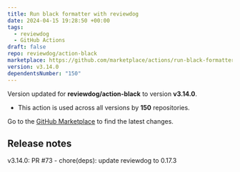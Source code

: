 ```yaml
---
title: Run black formatter with reviewdog
date: 2024-04-15 19:28:50 +00:00
tags:
  - reviewdog
  - GitHub Actions
draft: false
repo: reviewdog/action-black
marketplace: https://github.com/marketplace/actions/run-black-formatter-with-reviewdog
version: v3.14.0
dependentsNumber: "150"
---
```



Version updated for **reviewdog/action-black** to version **v3.14.0**.
- This action is used across all versions by **150** repositories.

Go to the [GitHub Marketplace](https://github.com/marketplace/actions/run-black-formatter-with-reviewdog) to find the latest changes.

## Release notes

v3.14.0: PR #73 - chore(deps): update reviewdog to 0.17.3
